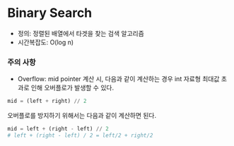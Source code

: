 # Binary Search
- 정의: 정렬된 배열에서 타겟을 찾는 검색 알고리즘
- 시간복잡도: O(log n)

### 주의 사항
- Overflow: mid pointer 계산 시, 다음과 같이 계산하는 경우 int 자료형 최대값 초과로 인해 오버플로가 발생할 수 있다.
```python
mid = (left + right) // 2
```
오버플로를 방지하기 위해서는 다음과 같이 계산하면 된다.
```python
mid = left + (right - left) // 2
# left + (right - left) / 2 = left/2 + right/2
```
